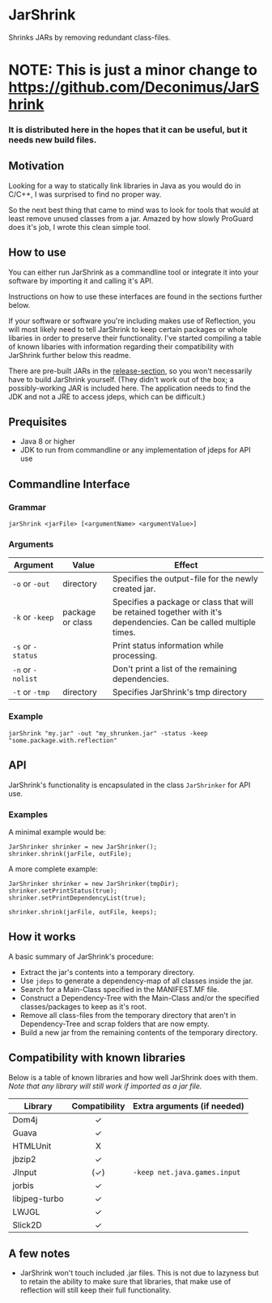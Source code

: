 # JarShrink
Shrinks JARs by removing redundant class-files.

# NOTE: This is just a minor change to https://github.com/Deconimus/JarShrink

### It is distributed here in the hopes that it can be useful, but it needs new build files.

## Motivation

Looking for a way to statically link libraries in Java as you would do in C/C++, I was surprised to find no proper way.

So the next best thing that came to mind was to look for tools that would at least remove unused classes from a jar. Amazed by how slowly ProGuard does it's job, I wrote this clean simple tool.

## How to use

You can either run JarShrink as a commandline tool or integrate it into your software by importing it and calling it's API.

Instructions on how to use these interfaces are found in the sections further below.

If your software or software you're including makes use of Reflection, you will most likely need to tell JarShrink to keep certain packages or whole libaries in order to preserve their functionality.
I've started compiling a table of known libaries with information regarding their compatibility with JarShrink further below this readme.

There are pre-built JARs in the [release-section](https://github.com/Deconimus/JarShrink/releases), so you won't necessarily have to build JarShrink yourself.
(They didn't  work out of the box; a possibly-working JAR is included here. The application needs to find the JDK and not a JRE to access jdeps, which can be difficult.)

## Prequisites

 - Java 8 or higher
 - JDK to run from commandline or any implementation of jdeps for API use

## Commandline Interface

### Grammar

    jarShrink <jarFile> [<argumentName> <argumentValue>]
     
### Arguments

Argument          | Value | Effect
----------------- | ----- | ------
`-o` or `-out`    | directory | Specifies the output-file for the newly created jar.
`-k` or `-keep`   | package or class | Specifies a package or class that will be retained together with it's dependencies. Can be called multiple times.
`-s` or `-status` | | Print status information while processing.
`-n` or `-nolist` | | Don't print a list of the remaining dependencies.
`-t` or `-tmp` | directory | Specifies JarShrink's tmp directory
    
### Example

    jarShrink "my.jar" -out "my_shrunken.jar" -status -keep "some.package.with.reflection"
    
## API

JarShrink's functionality is encapsulated in the class `JarShrinker` for API use.

### Examples

A minimal example would be:

    JarShrinker shrinker = new JarShrinker();
    shrinker.shrink(jarFile, outFile);

A more complete example:

    JarShrinker shrinker = new JarShrinker(tmpDir);
    shrinker.setPrintStatus(true);
    shrinker.setPrintDependencyList(true);
    
    shrinker.shrink(jarFile, outFile, keeps);
   

## How it works

A basic summary of JarShrink's procedure:

 - Extract the jar's contents into a temporary directory.
 - Use `jdeps` to generate a dependency-map of all classes inside the jar.
 - Search for a Main-Class specified in the MANIFEST.MF file.
 - Construct a Dependency-Tree with the Main-Class and/or the specified classes/packages to keep as it's root.
 - Remove all class-files from the temporary directory that aren't in Dependency-Tree and scrap folders that are now empty.
 - Build a new jar from the remaining contents of the temporary directory.
 
## Compatibility with known libraries

Below is a table of known libraries and how well JarShrink does with them.<br>
_Note that any library will still work if imported as a jar file._

Library | Compatibility | Extra arguments (if needed)
--------|:-------------:|----------------------------
Dom4j | ✓ | 
Guava | ✓ | 
HTMLUnit | X | 
jbzip2 | ✓ | 
JInput | (✓) | `-keep net.java.games.input`
jorbis | ✓ | 
libjpeg-turbo | ✓ | 
LWJGL | ✓ | 
Slick2D | ✓ | 

## A few notes

 - JarShrink won't touch included .jar files. This is not due to lazyness but to retain the ability to make sure that libraries, that make use of reflection will still keep their full functionality.
